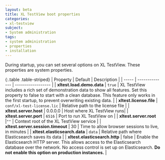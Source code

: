 ```yaml
---
layout: beta
title: XL TestView boot properties
categories:
- xl-testview
subject:
- System administration
tags:
- system administration
- properties
- installation
---
```


During startup, you can set several options on XL TestView. These properties are system properties. 

{:.table .table-striped}
| Property | Default | Description |
| ----- | -------------- | ------------------ |
| **xltest.load.demo.data** | `true` | XL TestView includes a rich set of demonstration data to show all features. Set this property to false to start with a clean database. This feature only works in the first startup, to prevent overwriting existing data. |
| **xltest.license.file** | `conf/xl-test-license.lic` | Relative path to the license file |
| **xltest.server.host** | 0.0.0.0 |  Host where XL TestView runs|
| **xltest.server.port** | `6516` | Port to run XL TestView on |
| **xltest.server.root** |`""` | Context root of the XL TestView service |
| **xltest.server.session.timeout** | 30 | Time to allow browser sessions to live, in minutes |
| **xltest.elasticsearch.data** | `data` | Relative path where Elasticsearch saves its data |
| **xltest.elasticsearch.http** | false | Enable the Elasticsearch HTTP server. This allows access to the Elasticsearch database over the network. No access control is set up on Elasticsearch. **Do not enable this option on production instances.** |



